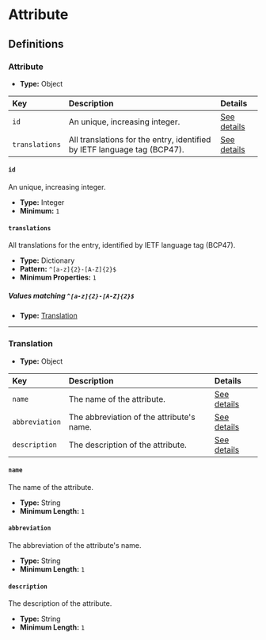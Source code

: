 # Attribute

## Definitions

### <a name="Attribute"></a> Attribute

- **Type:** Object

Key | Description | Details
:-- | :-- | :--
`id` | An unique, increasing integer. | <a href="#Attribute/id">See details</a>
`translations` | All translations for the entry, identified by IETF language tag (BCP47). | <a href="#Attribute/translations">See details</a>

#### <a name="Attribute/id"></a> `id`

An unique, increasing integer.

- **Type:** Integer
- **Minimum:** `1`

#### <a name="Attribute/translations"></a> `translations`

All translations for the entry, identified by IETF language tag (BCP47).

- **Type:** Dictionary
- **Pattern:** `^[a-z]{2}-[A-Z]{2}$`
- **Minimum Properties:** `1`

##### Values matching `^[a-z]{2}-[A-Z]{2}$`

- **Type:** <a href="#Translation">Translation</a>

---

### <a name="Translation"></a> Translation

- **Type:** Object

Key | Description | Details
:-- | :-- | :--
`name` | The name of the attribute. | <a href="#Translation/name">See details</a>
`abbreviation` | The abbreviation of the attribute's name. | <a href="#Translation/abbreviation">See details</a>
`description` | The description of the attribute. | <a href="#Translation/description">See details</a>

#### <a name="Translation/name"></a> `name`

The name of the attribute.

- **Type:** String
- **Minimum Length:** `1`

#### <a name="Translation/abbreviation"></a> `abbreviation`

The abbreviation of the attribute's name.

- **Type:** String
- **Minimum Length:** `1`

#### <a name="Translation/description"></a> `description`

The description of the attribute.

- **Type:** String
- **Minimum Length:** `1`